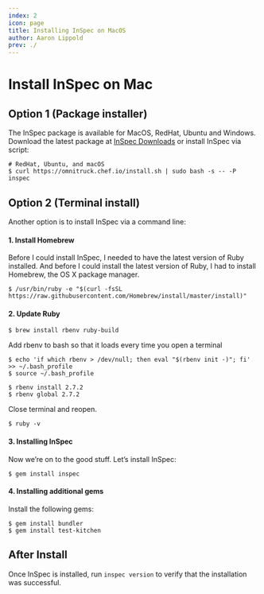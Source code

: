 ```yaml
---
index: 2
icon: page
title: Installing InSpec on MacOS
author: Aaron Lippold
prev: ./
---
```

# Install InSpec on Mac

## Option 1 (Package installer)
The InSpec package is available for MacOS, RedHat, Ubuntu and Windows. Download the latest package at [InSpec Downloads](https://downloads.chef.io/inspec) or install InSpec via script:

```
# RedHat, Ubuntu, and macOS
$ curl https://omnitruck.chef.io/install.sh | sudo bash -s -- -P inspec
```

## Option 2 (Terminal install)
Another option is to install InSpec via a command line:

#### 1. Install Homebrew

Before I could install InSpec, I needed to have the latest version of Ruby installed. And before I could install the latest version of Ruby, I had to install Homebrew, the OS X package manager.

```
$ /usr/bin/ruby -e "$(curl -fsSL https://raw.githubusercontent.com/Homebrew/install/master/install)"
```

#### 2. Update Ruby

```
$ brew install rbenv ruby-build
```
Add rbenv to bash so that it loads every time you open a terminal
```
$ echo 'if which rbenv > /dev/null; then eval "$(rbenv init -)"; fi' >> ~/.bash_profile
$ source ~/.bash_profile

$ rbenv install 2.7.2
$ rbenv global 2.7.2
```

Close terminal and reopen.

```
$ ruby -v
```

#### 3. Installing InSpec
Now we’re on to the good stuff. Let’s install InSpec:

```
$ gem install inspec
```

#### 4. Installing additional gems
Install the following gems:
```
$ gem install bundler
$ gem install test-kitchen
```

## After Install
Once InSpec is installed, run `inspec version` to verify that the installation was successful.
